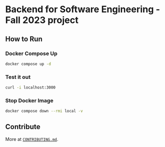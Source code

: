 # Backend for Software Engineering - Fall 2023 project

## How to Run

### Docker Compose Up

```bash
docker compose up -d
```

### Test it out

```bash
curl -i localhost:3000
```

### Stop Docker Image

```bash
docker compose down --rmi local -v
```

## Contribute

More at [`CONTRIBUTING.md`](./node-server/CONTRIBUTING.md).